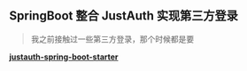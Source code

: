 ##  SpringBoot 整合 JustAuth 实现第三方登录

> 我之前接触过一些第三方登录，那个时候都是要

**[justauth-spring-boot-starter](https://gitee.com/justauth/justauth-spring-boot-starter)**
